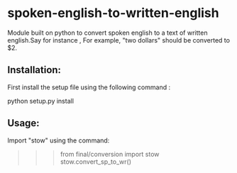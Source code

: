 # spoken-english-to-written-english

Module built on python to convert spoken english to a text of written english.Say for instance , For example, "two dollars" should be converted to $2.

## Installation:

First install the setup file using the following command :

python setup.py install

## Usage:

Import "stow" using the command:

>>>from final/conversion import stow 
>>>stow.convert_sp_to_wr()
